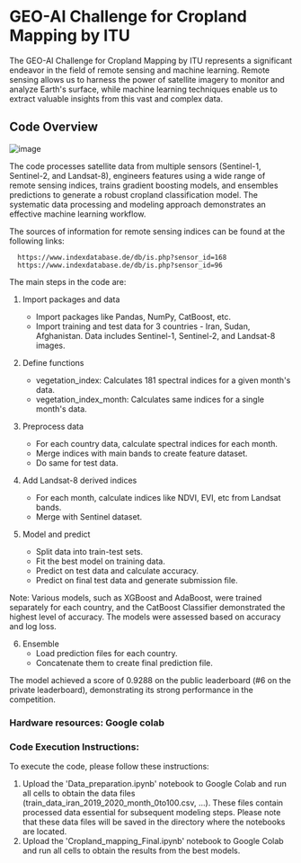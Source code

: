# GEO-AI Challenge for Cropland Mapping by ITU
The GEO-AI Challenge for Cropland Mapping by ITU represents a significant endeavor in the field of remote sensing and machine learning. 
Remote sensing allows us to harness the power of satellite imagery to monitor and analyze Earth's surface, 
while machine learning techniques enable us to extract valuable insights from this vast and complex data. 

## Code Overview
![image](https://github.com/ITU-GeoAI-Challenge/6th-Place-Cropland-Mapping/assets/148743398/3e2904ab-4a87-48fe-bef0-385194c63cee)

The code processes satellite data from multiple sensors (Sentinel-1, Sentinel-2, and Landsat-8), engineers features using a wide range of remote sensing indices, trains gradient boosting models, and ensembles predictions to generate a robust cropland classification model. The systematic data processing and modeling approach demonstrates an effective machine learning workflow.

The sources of information for remote sensing indices can be found at the following links:

      https://www.indexdatabase.de/db/is.php?sensor_id=168
      https://www.indexdatabase.de/db/is.php?sensor_id=96

The main steps in the code are:

1. Import packages and data
    - Import packages like Pandas, NumPy, CatBoost, etc. 
    - Import training and test data for 3 countries - Iran, Sudan, Afghanistan. Data includes Sentinel-1, Sentinel-2, and Landsat-8 images.

2. Define functions
    - vegetation_index: Calculates 181 spectral indices for a given month's data.
    - vegetation_index_month: Calculates same indices for a single month's data.

3. Preprocess data
    - For each country data, calculate spectral indices for each month.
    - Merge indices with main bands to create feature dataset.
    - Do same for test data.
    
4. Add Landsat-8 derived indices
    - For each month, calculate indices like NDVI, EVI, etc from Landsat bands.
    - Merge with Sentinel dataset.
5. Model and predict
    - Split data into train-test sets.
    - Fit the best model on training data.
    - Predict on test data and calculate accuracy.
    - Predict on final test data and generate submission file.

Note: Various models, such as XGBoost and AdaBoost, were trained separately for each country, and the CatBoost Classifier demonstrated the highest level of accuracy. The models were assessed based on accuracy and log loss.

6. Ensemble
    - Load prediction files for each country.
    - Concatenate them to create final prediction file.

The model achieved a score of 0.9288 on the public leaderboard (#6 on the private leaderboard), demonstrating its strong performance in the competition.

### Hardware resources: Google colab 

### Code Execution Instructions:

To execute the code, please follow these instructions:

1.	Upload the 'Data_preparation.ipynb' notebook to Google Colab and run all cells to obtain the data files (train_data_iran_2019_2020_month_0to100.csv, …).
These files contain processed data essential for subsequent modeling steps. Please note that these data files will be saved in the directory where the notebooks are located.
2.	Upload the 'Cropland_mapping_Final.ipynb' notebook to Google Colab and run all cells to obtain the results from the best models.
